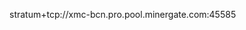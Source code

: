stratum+tcp://xmc-bcn.pro.pool.minergate.com:45585

<!---
anangbandri77/anangbandri77 is a ✨ special ✨ repository because its `README.md` (this file) appears on your GitHub profile.
You can click the Preview link to take a look at your changes.
--->
